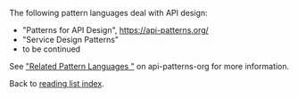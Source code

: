 The following pattern languages deal with API design: 

* "Patterns for API Design", <https://api-patterns.org/>
* "Service Design Patterns"
* to be continued

See ["Related Pattern Languages "](https://api-patterns.org/relatedPatternLanguages) on api-patterns-org for more information.

Back to [reading list index](../index.html).